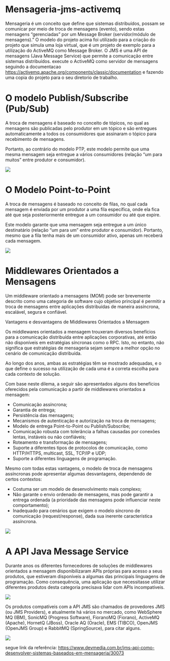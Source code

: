 # Mensageria-jms-activemq

 Mensageria é um conceito que define que sistemas distribuídos, possam se comunicar por meio de troca de mensagens (evento), sendo estas mensagens “gerenciadas” por um Message Broker (servidor/módulo de mensagens).”
O modelo do projeto acima foi utilizado para a criação do projeto que simula uma loja virtual, que é um projeto de exemplo para a utilização do ActiveMQ como Message Broker. O JMS é uma API de mensagens (Java Message Service) que permite a comunicação entre sistemas distribuídos.
execute o ActiveMQ como servidor de mensagens seguindo a documentacao https://activemq.apache.org/components/classic/documentation e fazendo uma copia do projeto para o seu diretorio de trabalho.



# O modelo Publish/Subscribe (Pub/Sub)
A troca de mensagens é baseado no conceito de tópicos, no qual as mensagens são publicadas pelo produtor em um tópico e são entregues automaticamente a todos os consumidores que assinaram o tópico para recebimento de mensagens.

Portanto, ao contrário do modelo PTP, este modelo permite que uma mesma mensagem seja entregue a vários consumidores (relação “um para muitos” entre produtor e consumidor).

![](https://arquivo.devmedia.com.br/REVISTAS/java/imagens/125/5/4.png)

# O Modelo Point-to-Point

A troca de mensagens é baseado no conceito de filas, no qual cada mensagem é enviada por um produtor a uma fila específica, onde ela fica até que seja posteriormente entregue a um consumidor ou até que expire.

Este modelo garante que uma mensagem seja entregue a um único destinatário (relação “um para um” entre produtor e consumidor). Portanto, mesmo que a fila tenha mais de um consumidor ativo, apenas um receberá cada mensagem.

![](https://arquivo.devmedia.com.br/REVISTAS/java/imagens/125/5/3.png)

# Middlewares Orientados a Mensagens

Um middleware orientado a mensagens (MOM) pode ser brevemente descrito como uma categoria de software cujo objetivo principal é permitir a troca de mensagens entre aplicações distribuídas de maneira assíncrona, escalável, segura e confiável.

Vantagens e desvantagens de Middlewares Orientados a Mensagem

Os middlewares orientados a mensagem trouxeram diversos benefícios para a comunicação distribuída entre aplicações corporativas, até então não disponíveis em estratégias síncronas como o RPC. Isto, no entanto, não significa que estratégias de mensageria sejam sempre a melhor opção no cenário de comunicação distribuída.

Ao longo dos anos, ambas as estratégias têm se mostrado adequadas, e o que define o sucesso na utilização de cada uma é a correta escolha para cada contexto de solução.

Com base neste dilema, a seguir são apresentados alguns dos benefícios oferecidos pela comunicação a partir de middlewares orientados a mensagem:

- Comunicação assíncrona;
- Garantia de entrega;
- Persistência das mensagens;
- Mecanismos de autenticação e autorização na troca de mensagens;
- Modelo de entrega Point-to-Point ou Publish/Subscribe;
- Comunicação robusta com tolerância a falhas causadas por conexões lentas, instáveis ou não confiáveis;
- Roteamento e transformação de mensagens;
- Suporte a diferentes tipos de protocolos de comunicação, como HTTP/HTTPS, multicast, SSL, TCP/IP e UDP;
- Suporte a diferentes linguagens de programação.

Mesmo com todas estas vantagens, o modelo de troca de mensagens assíncronas pode apresentar algumas desvantagens, dependendo de certos contextos:

- Costuma ser um modelo de desenvolvimento mais complexo;
- Não garante o envio ordenado de mensagens, mas pode garantir a entrega ordenada (a prioridade das mensagens pode influenciar neste comportamento);
- Inadequado para cenários que exigem o modelo síncrono de comunicação (request/response), dada sua inerente característica assíncrona.

![](https://arquivo.devmedia.com.br/REVISTAS/java/imagens/125/5/2.png)

# A API Java Message Service

Durante anos os diferentes fornecedores de soluções de middlewares orientados a mensagem disponibilizaram APIs próprias para acesso a seus produtos, que estiveram disponíveis a algumas das principais linguagens de programação. Como consequência, uma aplicação que necessitasse utilizar diferentes produtos desta categoria precisava lidar com APIs incompatíveis.

![](https://arquivo.devmedia.com.br/REVISTAS/java/imagens/125/5/5.png)

Os produtos compatíveis com a API JMS são chamados de provedores JMS (ou JMS Providers), e atualmente há vários no mercado, como WebSphere MQ (IBM), SonicMQ (Progress Software), FioranoMQ (Fiorano), ActiveMQ (Apache), HornetQ (JBoss), Oracle AQ (Oracle), EMS (TIBCO), OpenJMS (OpenJMS Group) e RabbitMQ (SpringSource), para citar alguns.

![](https://arquivo.devmedia.com.br/REVISTAS/java/imagens/125/5/6.png)

segue link da referência:
https://www.devmedia.com.br/jms-api-como-desenvolver-sistemas-baseados-em-mensageria/30073